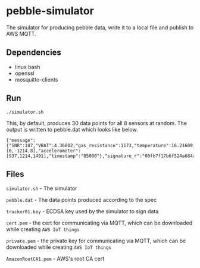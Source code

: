 # pebble-simulator
The simulator for producing pebble data, write it to a local file and publish to AWS MQTT.

## Dependencies
- linux bash
- openssl
- mosquitto-clients

## Run
`./simulator.sh`

This, by default, produces 30 data points for all 8 sensors at random. The output is written to pebble.dat which looks like below.
```
{"message":{"SNR":187,"VBAT":4.36002,"gas_resistance":1173,"temperature":16.21609,"pressure":515.32678,"humidity":31.51630,"temperature":76.22284,"gyroscope":[6,-1214,8],"accelerometer":[937,1214,1491],"timestamp":"85000"},"signature_r":"00fb7f17b6f524a684ac392eb47761bd1f994fd0a1f92d227a263e3ea981d2007e02204","signature_s":""}
```

## Files
`simulator.sh` - The simulator

`pebble.dat` - The data points produced according to the spec

`tracker01.key` - ECDSA key used by the simulator to sign data

`cert.pem` - the cert for communicating via MQTT, which can be downloaded while creating `AWS IoT things`

`private.pem` - the private key for communicating via MQTT, which can be downloaded while creating `AWS IoT things`

`AmazonRootCA1.pem` - AWS's root CA cert
